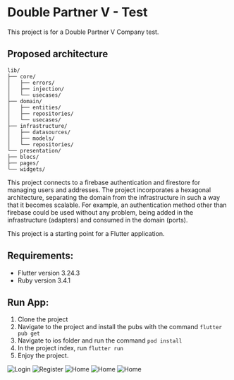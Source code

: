 # Double Partner V - Test

This project is for a Double Partner V Company test.

## Proposed architecture

```
lib/
├── core/
│   ├── errors/
│   ├── injection/
│   └── usecases/
├── domain/
│   ├── entities/
│   ├── repositories/
│   └── usecases/
├── infrastructure/
│   ├── datasources/
│   ├── models/
│   └── repositories/
└── presentation/
├── blocs/
├── pages/
└── widgets/
```

This project connects to a firebase authentication and firestore for managing users and addresses.
The project incorporates a hexagonal architecture, separating the domain from the infrastructure in 
such a way that it becomes scalable. For example, an authentication method other than firebase could 
be used without any problem, being added in the infrastructure (adapters) and consumed in the domain 
(ports).

This project is a starting point for a Flutter application.

## Requirements:

- Flutter version 3.24.3
- Ruby version 3.4.1

## Run App:

1. Clone the project
2. Navigate to the project and install the pubs with the command ```flutter pub get```
3. Navigate to ios folder and run the command ```pod install```
4. In the project index, run ```flutter run```
5. Enjoy the project.

![Login](https://i.postimg.cc/4d33MvRG/temp-Image-Zd-Muke.avif)
![Register](https://i.postimg.cc/br7NsKDY/temp-Imagec-C57-BP.avif)
![Home](https://i.postimg.cc/XJDv0ZnC/temp-Imagep9-N89a.avif)
![Home](https://i.postimg.cc/CMXKPfPy/temp-Image2-Hck-Go.avif)
![Home](https://i.postimg.cc/J0Dz71hd/temp-Image-UIgze7.avif)
